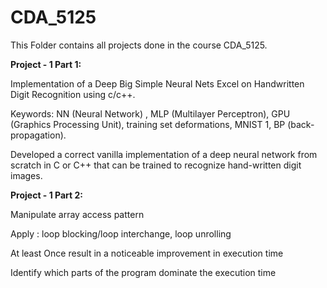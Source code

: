 # CDA_5125

This Folder contains all projects done in the course CDA_5125.

**Project - 1 Part 1:** 

Implementation of a Deep Big Simple Neural Nets Excel on Handwritten Digit Recognition using c/c++.

Keywords: NN (Neural Network) , MLP (Multilayer Perceptron), GPU (Graphics Processing Unit), training set deformations, MNIST 1, BP (back-propagation).

Developed a correct vanilla implementation of a deep neural network from scratch in C or C++ that can be trained to recognize hand-written digit images.

**Project - 1 Part 2:** 

Manipulate array access pattern

Apply : loop blocking/loop interchange, loop unrolling

At least Once result in a noticeable improvement in execution time

Identify which parts of the program dominate the execution time

